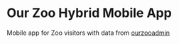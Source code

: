 # Our Zoo Hybrid Mobile App
Mobile app for Zoo visitors with data from [ourzooadmin](https://github.com/machacekmartin/ourzooadmin)
